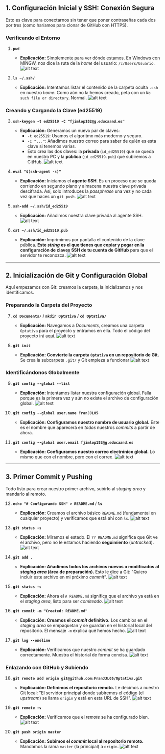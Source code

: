 ## 1. Configuración Inicial y SSH: Conexión Segura

Esto es clave para conectarnos sin tener que poner contraseñas cada dos por tres (como haríamos para clonar de GitHub con HTTPS).

### Verificando el Entorno

1.  **`pwd`**
    * **Explicación:** Simplemente para ver dónde estamos. En Windows con MINGW, nos dice la ruta de la *home* del usuario: `/c/Users/Usuario`.
![alt text](<img/Captura de pantalla 2025-09-22 083905.png>)

2.  **`ls ~/.ssh/`**
    * **Explicación:** Intentamos listar el contenido de la carpeta oculta `.ssh` en nuestro *home*. Como aún no la hemos creado, peta con un `No such file or directory`. Normal.
    ![alt text](<img/Captura de pantalla 2025-09-22 085000.png>)

### Creando y Cargando la Clave (ed25519)

3.  **`ssh-keygen -t ed25519 -C "fjimlop182@g.educaand.es"`**
    * **Explicación:**  Generamos un nuevo par de claves:
        * `-t ed25519`: Usamos el algoritmo más moderno y seguro.
        * `-C "..."`: Añadimos nuestro correo para saber de quién es esta clave si tenemos varias.
        * Esto crea las dos claves: la **privada** (`id_ed25519`) que se queda en nuestro PC y la **pública** (`id_ed25519.pub`) que subiremos a GitHub.
    ![alt text](<img/Captura de pantalla 2025-09-22 084442.png>)

4.  **`eval "$(ssh-agent -s)"`**
    * **Explicación:** Iniciamos el **agente SSH**. Es un proceso que se queda corriendo en segundo plano y almacena nuestra clave privada descifrada. Así, solo introduces la *passphrase* una vez y no cada vez que haces un `git push`.
    ![alt text](<img/Captura de pantalla 2025-09-22 084442.png>)

5.  **`ssh-add ~/.ssh/id_ed25519`**
    * **Explicación:** Añadimos nuestra clave privada al agente SSH. 
    ![alt text](<img/Captura de pantalla 2025-09-22 085000.png>)

6.  **`cat ~/.ssh/id_ed25519.pub`**
    * **Explicación:** Imprimimos por pantalla el contenido de la clave pública. **Este *string* es el que tienes que copiar y pegar en la configuración de claves SSH de tu cuenta de GitHub** para que el servidor te reconozca.
    ![alt text](<img/Captura de pantalla 2025-09-22 085243.png>)

---

## 2. Inicialización de Git y Configuración Global

Aquí empezamos con Git: creamos la carpeta, la inicializamos y nos identificamos.

### Preparando la Carpeta del Proyecto

7.  **`cd Documents/`** / **`mkdir Optativa`** / **`cd Optativa/`**
    * **Explicación:** Navegamos a *Documents*, creamos una carpeta `Optativa` para el proyecto y entramos en ella. Todo el código del proyecto irá aquí.
    ![alt text](<img/Captura de pantalla 2025-09-22 085944.png>)

8.  **`git init`**
    * **Explicación:** **Convierte la carpeta `Optativa` en un repositorio de Git.** Se crea la subcarpeta `.git/` y Git empieza a funcionar
    ![alt text](<img/Captura de pantalla 2025-09-22 085944.png>)

### Identificándonos Globalmente

9.  **`git config --global --list`**
    * **Explicación:** Intentamos listar nuestra configuración global. Falla porque es la primera vez y aún no existe el archivo de configuración global.
    ![alt text](<img/Captura de pantalla 2025-09-22 091210.png>)

10. **`git config --global user.name FranJJL05`**
    * **Explicación:** **Configuramos nuestro nombre de usuario global.** Este es el nombre que aparecerá en *todos* nuestros *commits* a partir de ahora.

11. **`git config --global user.email fjimlop182@g.educaand.es`**
    * **Explicación:** **Configuramos nuestro correo electrónico global.** Lo mismo que con el nombre, pero con el correo.
    ![alt text](<img/Captura de pantalla 2025-09-22 091347.png>)

---

## 3. Primer Commit y Pushing

Todo listo para crear nuestro primer archivo, subirlo al *staging area* y mandarlo al remoto.

12. **`echo "# Configurando SSH" > README.md`** / **`ls`**
    * **Explicación:** Creamos el archivo básico `README.md` (fundamental en cualquier proyecto) y verificamos que está ahí con `ls`.
    ![alt text](<img/Captura de pantalla 2025-09-22 091511.png>)

13. **`git status -s`**
    * **Explicación:** Miramos el estado. El `?? README.md` significa que Git ve el archivo, pero no le estamos haciendo **seguimiento** (*untracked*).
    ![alt text](<img/Captura de pantalla 2025-09-22 091752.png>)

14. **`git add .`**
    * **Explicación:** **Añadimos todos los archivos nuevos o modificados al *staging area* (área de preparación).** Esto le dice a Git: "Quiero incluir este archivo en mi próximo *commit*".
    ![alt text](<img/Captura de pantalla 2025-09-22 091752.png>)

15. **`git status -s`**
    * **Explicación:** Ahora el `A README.md` significa que el archivo ya está en el *staging area*, listo para ser *comiteado*.
    ![alt text](<img/Captura de pantalla 2025-09-22 092017.png>)

16. **`git commit -m "Created: README.md"`**
    * **Explicación:** **Creamos el *commit* definitivo.** Los cambios en el *staging area* se empaquetan y se guardan en el historial local del repositorio. El mensaje `-m` explica qué hemos hecho.
    ![alt text](<img/Captura de pantalla 2025-09-22 092017.png>)

17. **`git log --oneline`**
    * **Explicación:** Verificamos que nuestro *commit* se ha guardado correctamente. Muestra el historial de forma concisa.
    ![alt text](<img/Captura de pantalla 2025-09-22 092141.png>)

### Enlazando con GitHub y Subiendo

18. **`git remote add origin git@github.com:FranJJL05/Optativa.git`**
    * **Explicación:** **Definimos el repositorio remoto.** Le decimos a nuestro Git local: "El servidor principal donde subiremos el código (el *upstream*) se llama `origin` y está en esta URL de SSH".
    ![alt text](<img/Captura de pantalla 2025-09-22 092930.png>)

19. **`git remote -v`**
    * **Explicación:** Verificamos que el *remote* se ha configurado bien.
    ![alt text](<img/Captura de pantalla 2025-09-22 092930.png>)

20. **`git push origin master`**
    * **Explicación:** **Subimos el *commit* local al repositorio remoto.** Mandamos la rama `master` (la principal) a `origin`. 
    ![alt text](<img/Captura de pantalla 2025-09-22 093116.png>)
